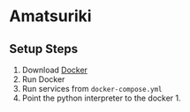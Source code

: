 # Amatsuriki

## Setup Steps

1. Download [Docker](https://www.docker.com/)
2. Run Docker
3. Run services from `docker-compose.yml`
4. Point the python interpreter to the docker
   1. 